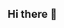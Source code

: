 ## Hi there 👋

<!--
**rafalosos-ok/rafalosos-ok** is a ✨ _special_ ✨ repository because its `README.md` (this file) appears on your GitHub profile.

Here are some ideas to get you started:

- 🔭 I’m currently working on my abd project
- 🌱 I’m currently learning from @wlodku
- 👯 I’m looking to collaborate on @nie_matiq_k
- 🤔 I’m looking for help with 
- 💬 Ask me about history
- 📫 How to reach me: space Mickiewicza Street number 4
- 😄 Pronouns: he/him
- ⚡ Fun fact: Germany attacked Poland in september 1st, begining 2nd world war
-->
